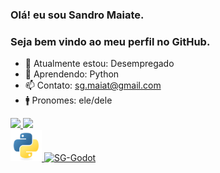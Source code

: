 ### Olá! eu sou Sandro Maiate.
###    Seja bem vindo ao meu perfil no GitHub.


- 🔭 Atualmente estou: Desempregado
- 📝 Aprendendo: Python
- 📫 Contato: sg.maiat@gmail.com
- 🚹 Pronomes: ele/dele

<div>
  <a href="https://www.twitch.tv/maiate">
  <img height="150em" src= "https://github-readme-stats.vercel.app/api?username=sgmaiate&show_icons=true&theme=radical"/>
  <img heigh="250em" src="https://github-readme-stats.vercel.app/api/top-langs/?username=sgmaiate&layout=compact&langs+count=16&theme=radical"/>  
</div>
  
<div>
  <img allign="center" alt="SG-Python" height="50" width="50" src="https://raw.githubusercontent.com/devicons/devicon/master/icons/python/python-original.svg">
  <img allign="center" alt="SG-Godot" height="120" width="120" src="https://imgur.com/SDMuOq4.gif">
</div>

##                                   

<div>
  
</div>
